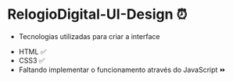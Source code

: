 # RelogioDigital-UI-Design ⏰
* Tecnologias utilizadas para criar a interface 
- HTML ✅
- CSS3 ✅
- Faltando implementar o funcionamento através do JavaScript ⏩


